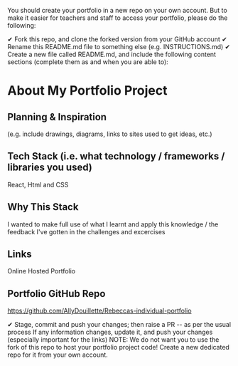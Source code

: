 You should create your portfolio in a new repo on your own account. But to make it easier for teachers and staff to access your portfolio, please do the following:

✔︎ Fork this repo, and clone the forked version from your GitHub account
✔︎ Rename this README.md file to something else (e.g. INSTRUCTIONS.md)
✔︎ Create a new file called README.md, and include the following content sections (complete them as and when you are able to):
# About My Portfolio Project
## Planning & Inspiration
(e.g. include drawings, diagrams, links to sites used to get ideas, etc.)

## Tech Stack (i.e. what technology / frameworks / libraries you used)
React, Html and CSS

## Why This Stack
I wanted to make full use of what I learnt and apply this knowledge / the feedback I've gotten in the challenges and excercises

## Links

Online Hosted Portfolio
## Portfolio GitHub Repo
https://github.com/AllyDouillette/Rebeccas-individual-portfolio

✔︎  Stage, commit and push your changes; then raise a PR -- as per the usual process
 If any information changes, update it, and push your changes (especially important for the links)
NOTE: We do not want you to use the fork of this repo to host your portfolio project code! Create a new dedicated repo for it from your own account.

